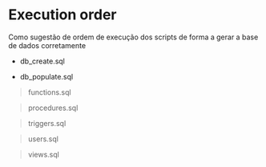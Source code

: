 # Execution order

Como sugestão de ordem de execução dos scripts de forma a gerar a base de dados corretamente

* db_create.sql

* db_populate.sql

> functions.sql

> procedures.sql

> triggers.sql

> users.sql

> views.sql